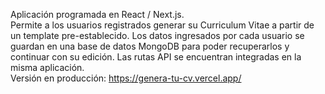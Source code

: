 Aplicación programada en React / Next.js.   
Permite a los usuarios registrados generar su Curriculum Vitae a partir de un template pre-establecido. Los datos ingresados por cada usuario se guardan en una base de datos MongoDB para poder recuperarlos y continuar con su edición. Las rutas API se encuentran integradas en la misma aplicación.  
Versión en producción: https://genera-tu-cv.vercel.app/  